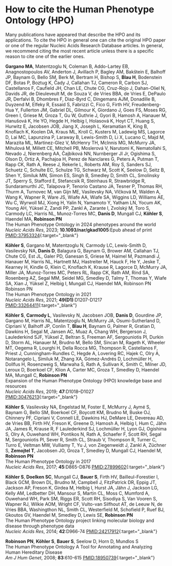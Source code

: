 # How to cite the Human Phenotype Ontology (HPO)

Many publications have appeared that describe the HPO and its applications. To cite the HPO in general one can cite the original HPO paper or one of the regular Nucleic Acids Research Database articles. In general, we recommend citing the most recent article unless there is a specific reason to cite one of the earlier ones.

**Gargano MA**, Matentzoglu N, Coleman B, Addo-Lartey EB, Anagnostopoulos AV, Anderton J, Avillach P, Bagley AM, Bakštein E, Balhoff JP, Baynam G, Bello SM, Berk M, Bertram H, Bishop S, **Blau H**, Bodenstein DF, Botas P, Boztug K, Čady J, Callahan TJ, Cameron R, Carbon SJ, Castellanos F, Caufield JH, Chan LE, Chute CG, Cruz-Rojo J, Dahan-Oliel N, Davids JR, de Dieuleveult M, de Souza V, de Vries BBA, de Vries E, DePaulo JR, Derfalvi B, Dhombres F, Diaz-Byrd C, Dingemans AJM, Donadille B, Duyzend M, Elfeky R, Essaid S, Fabrizzi C, Fico G, Firth HV, Freudenberg-Hua Y, Fullerton JM, Gabriel DL, Gilmour K, Giordano J, Goes FS, Moses RG, Green I, Griese M, Groza T, Gu W, Guthrie J, Gyori B, Hamosh A, Hanauer M, Hanušová K, He YO, Hegde H, Helbig I, Holasová K, Hoyt CT, Huang S, Hurwitz E, Jacobsen JOB, Jiang X, Joseph L, Keramatian K, King B, Knoflach K, Koolen DA, Kraus ML, Kroll C, Kusters M, Ladewig MS, Lagorce D, Lai MC, Lapunzina P, Laraway B, Lewis-Smith D, Li X, Lucano C, Majd M, Marazita ML, Martinez-Glez V, McHenry TH, McInnis MG, McMurry JA, Mihulová M, Millett CE, Mitchell PB, Moslerová V, Narutomi K, Nematollahi S, Nevado J, Nierenberg AA, Čajbiková NN, Nurnberger JI Jr, Ogishima S, Olson D, Ortiz A, Pachajoa H, Perez de Nanclares G, Peters A, Putman T, Rapp CK, Rath A, Reese J, Rekerle L, Roberts AM, Roy S, Sanders SJ, Schuetz C, Schulte EC, Schulze TG, Schwarz M, Scott K, Seelow D, Seitz B, Shen Y, Similuk MN, Simon ES, Singh B, Smedley D, Smith CL, Smolinsky JT, Sperry S, Stafford E, Stefancsik R, Steinhaus R, Strawbridge R, Sundaramurthi JC, Talapova P, Tenorio Castano JA, Tesner P, Thomas RH, Thurm A, Turnovec M, van Gijn ME, Vasilevsky NA, Vlčková M, Walden A, Wang K, Wapner R, Ware JS, Wiafe AA, Wiafe SA, Wiggins LD, Williams AE, Wu C, Wyrwoll MJ, Xiong H, Yalin N, Yamamoto Y, Yatham LN, Yocum AK, Young AH, Yüksel Z, Zandi PP, Zankl A, Zarante I, Zvolský M, Toro S, Carmody LC, Harris NL, Munoz-Torres MC, **Danis D**, Mungall CJ, **Köhler S**, Haendel MA, **Robinson PN**  
The Human Phenotype Ontology in 2024 phenotypes around the world  
 *Nucleic Acids Res*, 2023; **10.1093/nar/gkad1005**:Epub ahead of print [PMID:37953324](https://pubmed.ncbi.nlm.nih.gov/37953324/){:target="_blank"}

**Köhler S**, Gargano M, Matentzoglu N, Carmody LC, Lewis-Smith D, Vasilevsky NA, **Danis D**, Balagura G, Baynam G, Brower AM, Callahan TJ, Chute CG, Est JL, Galer PD, Ganesan S, Griese M, Haimel M, Pazmandi J, Hanauer M, Harris NL, Hartnett MJ, Hastreiter M, Hauck F, He Y, Jeske T, Kearney H, Kindle G, Klein C, Knoflach K, Krause R, Lagorce D, McMurry JA, Miller JA, Munoz-Torres MC, Peters RL, Rapp CK, Rath AM, Rind SA, Rosenberg AZ, Segal MM, Seidel MG, Smedley D, Talmy T, Thomas Y, Wiafe SA, Xian J, Yüksel Z, Helbig I, Mungall CJ, Haendel MA, Robinson PN Robinson PN  
The Human Phenotype Ontology in 2021  
 *Nucleic Acids Res*, 2021; **49(D1)**:D1207-D1217 [PMID:33264411](https://pubmed.ncbi.nlm.nih.gov/33264411/){:target="_blank"}

**Köhler S**, **Carmody L**, Vasilevsky N, Jacobsen JOB, **Danis D**, Gourdine JP, Gargano M, Harris NL, Matentzoglu N, McMurry JA, Osumi-Sutherland D, Cipriani V, Balhoff JP, Conlin T, **Blau H**, Baynam G, Palmer R, Gratian D, Dawkins H, Segal M, Jansen AC, Muaz A, Chang WH, Bergerson J, Laulederkind SJF, Yüksel Z, Beltran S, Freeman AF, Sergouniotis PI, Durkin D, Storm AL, Hanauer M, Brudno M, Bello SM, Sincan M, Rageth K, Wheeler MT, Oegema R, Lourghi H, Della Rocca MG, Thompson R, Castellanos F, Priest J, Cunningham-Rundles C, Hegde A, Lovering RC, Hajek C, Olry A, Notarangelo L, Similuk M, Zhang XA, Gómez-Andrés D, Lochmüller H, Dollfus H, Rosenzweig S, Marwaha S, Rath A, Sullivan K, Smith C, Milner JD, Leroux D, Boerkoel CF, Klion A, Carter MC, Groza T, Smedley D, Haendel MA, Mungall C, **Robinson PN**  
Expansion of the Human Phenotype Ontology (HPO) knowledge base and resources  
 *Nucleic Acids Res*, 2019; **47**:D1018–D1027 [PMID:30476213](https://pubmed.ncbi.nlm.nih.gov/30476213/){:target="_blank"}

**Köhler S**, Vasilevsky NA, Engelstad M, Foster E, McMurry J, Aymé S, Baynam G, Bello SM, Boerkoel CF, Boycott KM, Brudno M, Buske OJ, Chinnery PF, Cipriani V, Connell LE, Dawkins HJ, DeMare LE, Devereau AD, de Vries BB, Firth HV, Freson K, Greene D, Hamosh A, Helbig I, Hum C, Jähn JA, James R, Krause R, F Laulederkind SJ, Lochmüller H, Lyon GJ, Ogishima S, Olry A, Ouwehand WH, Pontikos N, Rath A, Schaefer F, Scott RH, Segal M, Sergouniotis PI, Sever R, Smith CL, Straub V, Thompson R, Turner C, Turro E, Veltman MW, Vulliamy T, Yu J, von Ziegenweidt J, Zankl A, Züchner S, **Zemojtel T**, Jacobsen JO, Groza T, Smedley D, Mungall CJ, Haendel M, **Robinson PN**  
The Human Phenotype Ontology in 2017  
 *Nucleic Acids Res*, 2017; **45**:D865-D876 [PMID:27899602](https://pubmed.ncbi.nlm.nih.gov/27899602/){:target="_blank"}

**Köhler S**, **Doelken SC**, Mungall CJ, **Bauer S**, Firth HV, Bailleul-Forestier I, Black GCM, Brown DL, Brudno M, Campbell J, FitzPatrick DR, Eppig JT, Jackson AP, Freson K, Girdea M, Helbig I, Hurst JA, Jähn J, Jackson LG, Kelly AM, Ledbetter DH, Mansour S, Martin CL, Moss C, Mumford A, Ouwehand WH, Park SM, Riggs ER, Scott RH, Sisodiya S, Van Vooren S, Wapner RJ, Wilkie AOM, Wright CF, Vulto-van Silfhout AT, de Leeuw N, de Vries BBA, Washingthon NL, Smith CL, Westerfield M, Schofield P, Ruef BJ, Gkoutos GV, Haendel M, Smedley D, Lewis SE, **Robinson PN**  
The Human Phenotype Ontology project linking molecular biology and disease through phenotype data  
 *Nucleic Acids Res*, 2014; **42**:D966-74 [PMID:24217912](https://pubmed.ncbi.nlm.nih.gov/24217912/){:target="_blank"}

**Robinson PN**, **Köhler S**, **Bauer S**, Seelow D, Horn D, Mundlos S  
The Human Phenotype Ontology A Tool for Annotating and Analyzing Human Hereditary Disease  
 *Am J Hum Genet*, 2008; **83**:610-615 [PMID:18950739](https://pubmed.ncbi.nlm.nih.gov/18950739/){:target="_blank"}














